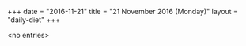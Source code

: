 +++
date = "2016-11-21"
title = "21 November 2016 (Monday)"
layout = "daily-diet"
+++

\<no entries\>